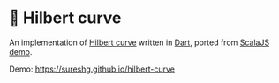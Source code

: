 # 🍒 Hilbert curve

An implementation of [Hilbert curve](https://en.wikipedia.org/wiki/Hilbert_curve) written in [Dart](https://www.dartlang.org), ported from [ScalaJS demo](https://gist.github.com/ochrons/2b88a446ebc5711462bbad08cacc4d87).

Demo: https://sureshg.github.io/hilbert-curve


